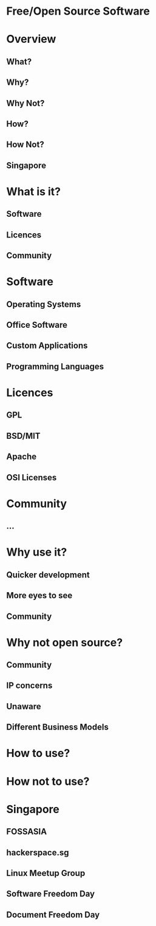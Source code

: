 # Free/Open Source Software

# Overview

## What?
## Why?
## Why Not?
## How?
## How Not?
## Singapore

# What is it?

## Software
## Licences
## Community

# Software

## Operating Systems
## Office Software
## Custom Applications
## Programming Languages

# Licences

## GPL
## BSD/MIT
## Apache
## OSI Licenses

# Community

## ...

# Why use it?

## Quicker development
## More eyes to see
## Community

# Why not open source?

## Community
## IP concerns
## Unaware
## Different Business Models

# How to use?

# How not to use?

# Singapore

## FOSSASIA
## hackerspace.sg
## Linux Meetup Group
## Software Freedom Day
## Document Freedom Day
